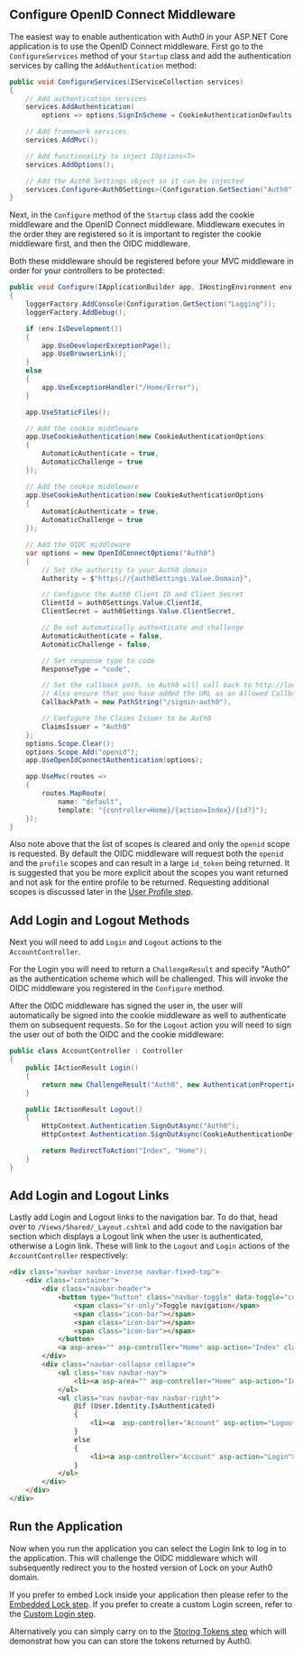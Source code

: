 ## Configure OpenID Connect Middleware

The easiest way to enable authentication with Auth0 in your ASP.NET Core application is to use the OpenID Connect middleware. First go to the `ConfigureServices` method of your `Startup` class and add the authentication services by calling the `AddAuthentication` method:

```cs
public void ConfigureServices(IServiceCollection services)
{
    // Add authentication services
    services.AddAuthentication(
        options => options.SignInScheme = CookieAuthenticationDefaults.AuthenticationScheme);

    // Add framework services.
    services.AddMvc();

    // Add functionality to inject IOptions<T>
    services.AddOptions();

    // Add the Auth0 Settings object so it can be injected
    services.Configure<Auth0Settings>(Configuration.GetSection("Auth0"));
}
```

Next, in the `Configure` method of the `Startup` class add the cookie middleware and the OpenID Connect middleware. Middleware executes in the order they are registered so it is important to register the cookie middleware first, and then the OIDC middleware. 

Both these middleware should be registered before your MVC middleware in order for your controllers to be protected:

```csharp
public void Configure(IApplicationBuilder app, IHostingEnvironment env, ILoggerFactory loggerFactory, IOptions<Auth0Settings> auth0Settings)
{
    loggerFactory.AddConsole(Configuration.GetSection("Logging"));
    loggerFactory.AddDebug();

    if (env.IsDevelopment())
    {
        app.UseDeveloperExceptionPage();
        app.UseBrowserLink();
    }
    else
    {
        app.UseExceptionHandler("/Home/Error");
    }

    app.UseStaticFiles();

    // Add the cookie middleware
    app.UseCookieAuthentication(new CookieAuthenticationOptions
    {
        AutomaticAuthenticate = true,
        AutomaticChallenge = true
    });

    // Add the cookie middleware
    app.UseCookieAuthentication(new CookieAuthenticationOptions
    {
        AutomaticAuthenticate = true,
        AutomaticChallenge = true
    });

    // Add the OIDC middleware
    var options = new OpenIdConnectOptions("Auth0")
    {
        // Set the authority to your Auth0 domain
        Authority = $"https://{auth0Settings.Value.Domain}",

        // Configure the Auth0 Client ID and Client Secret
        ClientId = auth0Settings.Value.ClientId,
        ClientSecret = auth0Settings.Value.ClientSecret,

        // Do not automatically authenticate and challenge
        AutomaticAuthenticate = false,
        AutomaticChallenge = false,

        // Set response type to code
        ResponseType = "code",

        // Set the callback path, so Auth0 will call back to http://localhost:5000/signin-auth0 
        // Also ensure that you have added the URL as an Allowed Callback URL in your Auth0 dashboard 
        CallbackPath = new PathString("/signin-auth0"),

        // Configure the Claims Issuer to be Auth0
        ClaimsIssuer = "Auth0"
    };
    options.Scope.Clear();
    options.Scope.Add("openid");
    app.UseOpenIdConnectAuthentication(options);

    app.UseMvc(routes =>
    {
        routes.MapRoute(
            name: "default",
            template: "{controller=Home}/{action=Index}/{id?}");
    });
}
```

Also note above that the list of scopes is cleared and only the `openid` scope is requested. By default the OIDC middleware will request both the `openid` and the `profile` scopes and can result in a large `id_token` being returned. It is suggested that you be more explicit about the scopes you want returned and not ask for the entire profile to be returned. Requesting additional scopes is discussed later in the [User Profile step](/quickstart/webapp/aspnet-core/05-user-profile). 

## Add Login and Logout Methods

Next you will need to add `Login` and `Logout` actions to the `AccountController`. 

For the Login you will need to return a `ChallengeResult` and specify "Auth0" as the authentication scheme which will be challenged. This will invoke the OIDC middleware you registered in the `Configure` method.

After the OIDC middleware has signed the user in, the user will automatically be signed into the cookie middleware as well to authenticate them on subsequent requests. So for the `Logout` action you will need to sign the user out of both the OIDC and the cookie middleware: 

```cs
public class AccountController : Controller
{
    public IActionResult Login()
    {
        return new ChallengeResult("Auth0", new AuthenticationProperties() { RedirectUri = "/" });
    }

    public IActionResult Logout()
    {
        HttpContext.Authentication.SignOutAsync("Auth0");
        HttpContext.Authentication.SignOutAsync(CookieAuthenticationDefaults.AuthenticationScheme);

        return RedirectToAction("Index", "Home");
    }
}
```

## Add Login and Logout Links

Lastly add Login and Logout links to the navigation bar. To do that, head over to `/Views/Shared/_Layout.cshtml` and add code to the navigation bar section which displays a Logout link when the user is authenticated, otherwise a Login link. These will link to the `Logout` and `Login` actions of the `AccountController` respectively:  

```html
<div class="navbar navbar-inverse navbar-fixed-top">
    <div class="container">
        <div class="navbar-header">
            <button type="button" class="navbar-toggle" data-toggle="collapse" data-target=".navbar-collapse">
                <span class="sr-only">Toggle navigation</span>
                <span class="icon-bar"></span>
                <span class="icon-bar"></span>
                <span class="icon-bar"></span>
            </button>
            <a asp-area="" asp-controller="Home" asp-action="Index" class="navbar-brand">SampleMvcApp</a>
        </div>
        <div class="navbar-collapse collapse">
            <ul class="nav navbar-nav">
                <li><a asp-area="" asp-controller="Home" asp-action="Index">Home</a></li>
            </ul>
            <ul class="nav navbar-nav navbar-right">
                @if (User.Identity.IsAuthenticated)
                {
                    <li><a  asp-controller="Account" asp-action="Logout">Logout</a></li>
                }
                else
                {
                    <li><a asp-controller="Account" asp-action="Login">Login</a></li>
                }
            </ul>
        </div>
    </div>
</div>
```

## Run the Application

Now when you run the application you can select the Login link to log in to the application. This will challenge the OIDC middleware which will subsequently redirect you to the hosted version of Lock on your Auth0 domain.

If you prefer to embed Lock inside your application then please refer to the [Embedded Lock step](/quickstart/webapp/aspnet-core/02-login-embedded-lock). If you prefer to create a custom Login screen, refer to the [Custom Login step](/quickstart/webapp/aspnet-core/03-login-custom). 

Alternatively you can simply carry on to the [Storing Tokens step](/quickstart/webapp/aspnet-core/04-storing-tokens) which will demonstrat how you can can store the tokens returned by Auth0.